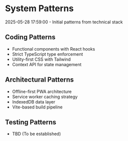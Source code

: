 # System Patterns

2025-05-28 17:59:00 - Initial patterns from technical stack

## Coding Patterns

- Functional components with React hooks
- Strict TypeScript type enforcement
- Utility-first CSS with Tailwind
- Context API for state management

## Architectural Patterns

- Offline-first PWA architecture
- Service worker caching strategy
- IndexedDB data layer
- Vite-based build pipeline

## Testing Patterns

- TBD (To be established)
